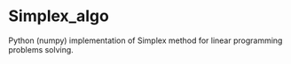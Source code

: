 # Simplex_algo
Python (numpy) implementation of Simplex method for linear programming problems solving.
